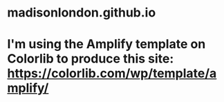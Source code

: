 # madisonlondon.github.io
# I'm using the Amplify template on Colorlib to produce this site: https://colorlib.com/wp/template/amplify/
